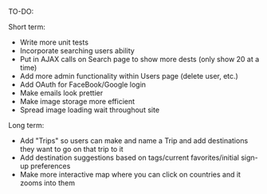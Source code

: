 TO-DO:

Short term:
- Write more unit tests
- Incorporate searching users ability
- Put in AJAX calls on Search page to show more dests (only show 20 at a time)
- Add more admin functionality within Users page (delete user, etc.)
- Add OAuth for FaceBook/Google login
- Make emails look prettier
- Make image storage more efficient
- Spread image loading wait throughout site

Long term:
- Add "Trips" so users can make and name a Trip and add destinations they want to go on that trip to it
- Add destination suggestions based on tags/current favorites/initial sign-up preferences
- Make more interactive map where you can click on countries and it zooms into them